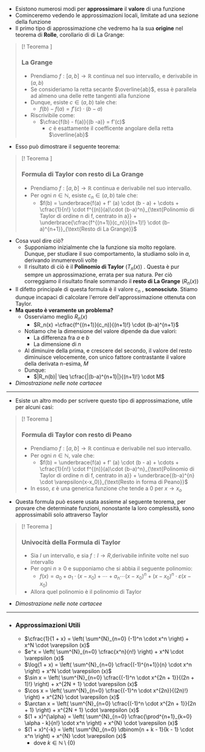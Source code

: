 + Esistono numerosi modi per **approssimare** il **valore** di una funzione
+ Cominceremo vedendo le approssimazioni locali, limitate ad una sezione della funzione
+ Il primo tipo di approssimazione che vedremo ha la sua **origine** nel teorema di **Rolle**, corollario di di La Grange:

> [! Teorema ] 
>  ### La Grange
>  + Prendiamo $f: [a, b] \to \mathbb{R}$ continua nel suo intervallo, e derivabile in $(a, b)$
>  + Se consideriamo la retta secante $\overline{ab}$, essa è parallela ad almeno una delle rette tangenti alla funzione
>  + Dunque, esiste $c \in (a, b)$ tale che: 
> 	 + $f(b) - f(a) = f'(c) \cdot (b -a)$
>  + Riscrivibile come:
> 	 + $\cfrac{f(b) - f(a)}{(b -a)} = f'(c)$
> 		+ $c$ è esattamente il coefficente angolare della retta $\overline{ab}$

+ Esso può dimostrare il seguente teorema:

> [! Teorema ] 
> ### Formula di Taylor con resto di La Grange
> + Prendiamo $f: [a, b] \to \mathbb{R}$ continua e derivabile nel suo intervallo.
> + Per ogni $n \in \mathbb{N}$, esiste $c_n \in (a, b)$ tale che:
> 	+ $f(b) = \underbrace{f(a) + f' (a) \cdot (b - a) + \cdots + \cfrac{1}{n!} \cdot f^{(n)}(a)\cdot (b-a)^n}_{\text{Polinomio di Taylor di ordine n di f, centrato in a}} + \underbrace{\cfrac{f^{(n+1)}(c_n)}{(n+1)!} \cdot (b-a)^{n+1}}_{\text{Resto di La Grange}}$

+ Cosa vuol dire ciò?
	+ Supponiamo inizialmente che la funzione sia molto regolare. Dunque, per studiare il suo comportamento, la studiamo solo in $a$, derivando innumerevoli volte
	+ Il risultato di ciò è il **Polinomio di Taylor** ($T_n(x)$) . Questa è pur sempre un approssimazione, errata per sua natura. Per ciò correggiamo il risultato finale sommando il **resto di La Grange** ($R_n(x)$)
+ Il difetto principale di questa formula è il valore $c_n$ , **sconosciuto**. Stiamo dunque incapaci di calcolare l'errore dell'approssimazione ottenuta con Taylor. 
+ **Ma questo è veramente un problema?** 
	+ Osserviamo meglio $R_n(x)$
		+ $R_n(x) =\cfrac{f^{(n+1)}(c_n)}{(n+1)!} \cdot (b-a)^{n+1}$
	+ Notiamo che la dimensione del valore dipende da due valori:
		+ La differenza fra $a$ e $b$ 
		+ La dimensione di $n$
	+ Al diminuire della prima, e crescere del secondo, il valore del resto diminuisce velocemente, con unico fattore contrastante il valore della derivata n-esima, $M$
	+ Dunque:
		+ $|R_n(b)| \leq \cfrac{|(b-a)^{n+1}|}{(n+1)!} \cdot M$
+  *Dimostrazione nelle note cartacee*
---
+ Esiste un altro modo per scrivere questo tipo di approssimazione, utile per alcuni casi:

> [! Teorema ] 
> ### Formula di Taylor con resto di Peano
> + Prendiamo $f: [a, b] \to \mathbb{R}$ continua e derivabile nel suo intervallo.
> + Per ogni $n \in \mathbb{N}$,  vale che:
> 	+ $f(b) = \underbrace{f(a) + f' (a) \cdot (b - a) + \cdots + \cfrac{1}{n!} \cdot f^{(n)}(a)\cdot (b-a)^n}_{\text{Polinomio di Taylor di ordine n di f, centrato in a}} + \underbrace{(b-a)^{n} \cdot \varepsilon(x-x_0)}_{\text{Resto in forma di Peano}}$
> + In esso, $\varepsilon$ è una generica funzione che tende a $0$ per $x \to x_o$ 

+ Questa formula può essere usata assieme al seguente teorema, per provare che determinate funzioni, nonostante la loro complessità, sono approssimabili solo attraverso Taylor

> [! Teorema ] 
> ###  Univocità della Formula di Taylor
> + Sia $I$ un intervallo, e sia $f : I \to R$,derivabile infinite volte nel suo intervallo
> + Per ogni $n \geq 0$ e supponiamo che si abbia il seguente polinomio:
> 	+ $f(x) = a_0 + a_1 \cdot (x - x_0) + \cdots + a_n \cdots (x -x_0)^n + (x-x_0)^{n} \cdot \varepsilon(x-x_0)$
> + Allora quel polinomio è il polinomio di Taylor
+  *Dimostrazione nelle note cartacee*
---
+ ### Approssimazioni Utili
	+ $\cfrac{1}{1 + x} = \left( \sum^{N}_{n=0}  (-1)^n \cdot x^n \right) + x^N \cdot \varepsilon (x)$
	+ $e^x = \left( \sum^{N}_{n=0} \cfrac{x^n}{n!} \right) + x^N \cdot \varepsilon (x)$
	+ $\log(1 + x) = \left( \sum^{N}_{n=0} \cfrac{(-1)^{n+1}}{n} \cdot x^n \right) + x^N \cdot \varepsilon (x)$
	+ $\sin x = \left( \sum^{N}_{n=0} \cfrac{(-1)^n \cdot x^{2n + 1}}{(2n + 1)!} \right) + x^{2N + 1} \cdot \varepsilon (x)$
	+ $\cos x = \left( \sum^{N}_{n=0} \cfrac{(-1)^n \cdot x^{2n}}{(2n)!} \right) + x^{2N} \cdot \varepsilon (x)$
	+ $\arctan x = \left( \sum^{N}_{n=0} \cfrac{(-1)^n \cdot x^{2n + 1}}{2n + 1} \right) + x^{2N + 1} \cdot \varepsilon (x)$
	+ $(1 + x)^{\alpha} = \left( \sum^{N}_{n=0} \cfrac{\prod^{n+1}_{k=0} \alpha - k}{n!} \cdot x^n \right) + x^{N} \cdot \varepsilon (x)$
	+ $(1 + x)^{-k} = \left( \sum^{N}_{n=0} \dbinom{n + k - 1}{k - 1} \cdot x^n \right) + x^{N} \cdot \varepsilon (x)$
		+ dove $k \in \mathbb{N} \setminus \{0\}$
